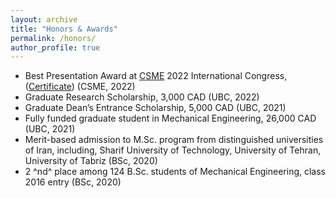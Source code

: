 ```yaml
---
layout: archive
title: "Honors & Awards"
permalink: /honors/
author_profile: true
---
```


- Best Presentation Award at [CSME](https://www.csme-scgm.ca/conferences) 2022 International Congress,
([Certificate](https://arashjkh.github.io/files/Best-Presentation-Arash-Jalil-Khabbazi.pdf)) (CSME, 2022)
- Graduate Research Scholarship, 3,000 CAD (UBC, 2022)
- Graduate Dean’s Entrance Scholarship, 5,000 CAD (UBC, 2021)
- Fully funded graduate student in Mechanical Engineering, 26,000 CAD (UBC, 2021)
- Merit-based admission to M.Sc. program from distinguished universities of Iran, including, Sharif University of Technology, University of Tehran,
University of Tabriz (BSc, 2020)
- 2 ^nd^ place among 124 B.Sc. students of Mechanical Engineering, class 2016 entry (BSc, 2020)
